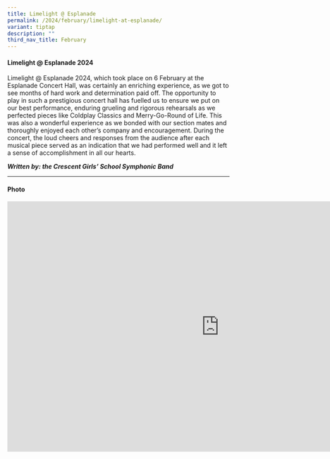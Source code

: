 ```yaml
---
title: Limelight @ Esplanade
permalink: /2024/february/limelight-at-esplanade/
variant: tiptap
description: ""
third_nav_title: February
---
```

<h4><strong>Limelight @ Esplanade 2024</strong></h4>
<p></p>
<p>Limelight @ Esplanade 2024, which took place on 6 February at the Esplanade
Concert Hall, was certainly an enriching experience, as we got to see months
of hard work and <a rel="noopener noreferrer nofollow" target="_blank">determination</a> paid
off. The opportunity to play in such a prestigious concert hall has fuelled
us to ensure we put on our best performance, enduring grueling and rigorous
rehearsals as we perfected pieces like Coldplay Classics and Merry-Go-Round
of Life. This was also a wonderful experience as we bonded with our section
mates and thoroughly enjoyed each other’s company and encouragement. During
the concert, the loud cheers and responses from the audience after each
musical piece served as an indication that we had performed well and it
left a sense of accomplishment in all our hearts.</p>
<p></p>
<p><strong><em>Written by: the Crescent Girls’ School Symphonic Band </em></strong>
</p>
<hr>
<h4>Photo</h4>
<div class="iframe-wrapper">
<iframe height="569" width="960" allowfullscreen="true" frameborder="0" src="https://docs.google.com/presentation/d/e/2PACX-1vQ9260iVHvxP5f8CGekvpqqSGze--kK6Cy0Nco1rSRieJiyBfaCtW6xjJ4E6hocW_iXaDeHJkEiKcjc/embed?start=true&amp;loop=true&amp;delayms=3000"></iframe>
</div>
<p></p>